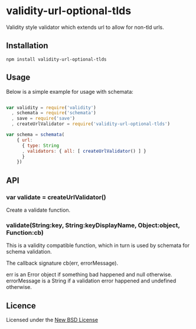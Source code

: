 # validity-url-optional-tlds

Validity style validator which extends url to allow for non-tld urls.

## Installation

    npm install validity-url-optional-tlds

## Usage

Below is a simple example for usage with schemata:

```js

var validity = require('validity')
  , schemata = require('schemata')
  , save = require('save')
  , createUrlValidator = require('validity-url-optional-tlds')

var schema = schemata(
    { url:
      { type: String
      , validators: { all: [ createUrlValidator() ] }
      }
    })
```

## API

### var validate = createUrlValidator()

Create a validate function.

### validate(String:key, String:keyDisplayName, Object:object, Function:cb)

This is a validity compatible function, which in turn is used by schemata for
schema validation.

The callback signature cb(err, errorMessage).

err is an Error object if something bad happened and null otherwise.
errorMessage is a String if a validation error happened and undefined otherwise.

## Licence
Licensed under the [New BSD License](http://opensource.org/licenses/bsd-license.php)